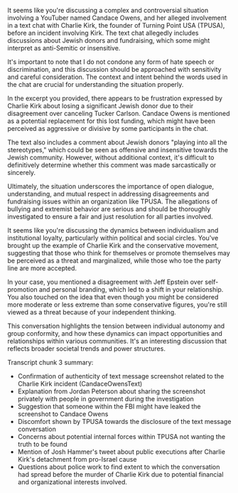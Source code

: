It seems like you're discussing a complex and controversial situation involving a YouTuber named Candace Owens, and her alleged involvement in a text chat with Charlie Kirk, the founder of Turning Point USA (TPUSA), before an incident involving Kirk. The text chat allegedly includes discussions about Jewish donors and fundraising, which some might interpret as anti-Semitic or insensitive.

It's important to note that I do not condone any form of hate speech or discrimination, and this discussion should be approached with sensitivity and careful consideration. The context and intent behind the words used in the chat are crucial for understanding the situation properly.

In the excerpt you provided, there appears to be frustration expressed by Charlie Kirk about losing a significant Jewish donor due to their disagreement over canceling Tucker Carlson. Candace Owens is mentioned as a potential replacement for this lost funding, which might have been perceived as aggressive or divisive by some participants in the chat.

The text also includes a comment about Jewish donors "playing into all the stereotypes," which could be seen as offensive and insensitive towards the Jewish community. However, without additional context, it's difficult to definitively determine whether this comment was made sarcastically or sincerely.

Ultimately, the situation underscores the importance of open dialogue, understanding, and mutual respect in addressing disagreements and fundraising issues within an organization like TPUSA. The allegations of bullying and extremist behavior are serious and should be thoroughly investigated to ensure a fair and just resolution for all parties involved.

 It seems like you're discussing the dynamics between individualism and institutional loyalty, particularly within political and social circles. You've brought up the example of Charlie Kirk and the conservative movement, suggesting that those who think for themselves or promote themselves may be perceived as a threat and marginalized, while those who toe the party line are more accepted.

In your case, you mentioned a disagreement with Jeff Epstein over self-promotion and personal branding, which led to a shift in your relationship. You also touched on the idea that even though you might be considered more moderate or less extreme than some conservative figures, you're still viewed as a threat because of your independent thinking.

This conversation highlights the tension between individual autonomy and group conformity, and how these dynamics can impact opportunities and relationships within various communities. It's an interesting discussion that reflects broader societal trends and power structures.

 Transcript chunk 3 summary:

- Confirmation of authenticity of text message screenshot related to the Charlie Kirk incident (CandaceOwensText)
- Explanation from Jordan Peterson about sharing the screenshot privately with people in government during the investigation
- Suggestion that someone within the FBI might have leaked the screenshot to Candace Owens
- Discomfort shown by TPUSA towards the disclosure of the text message conversation
- Concerns about potential internal forces within TPUSA not wanting the truth to be found
- Mention of Josh Hammer's tweet about public executions after Charlie Kirk's detachment from pro-Israel cause
- Questions about police work to find extent to which the conversation had spread before the murder of Charlie Kirk due to potential financial and organizational interests involved.